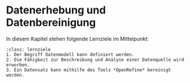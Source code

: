 # Datenerhebung und Datenbereinigung
In diesem Kapitel stehen folgende Lernziele im Mittelpunkt:

```{admonition} Prozess der Datenerhebung und Datenbereinigung
:class: lernziele
1. Der Begriff Datenmodell kann definiert werden.
2. Die Fähigkeit zur Beschreibung und Analyse einer Datenquelle wird erworben.
3. Ein Datensatz kann mithilfe des Tools *OpenRefine* bereinigt werden.
```
